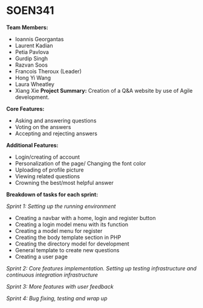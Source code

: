 # SOEN341

**Team Members:**
- Ioannis Georgantas
- Laurent Kadian
- Petia Pavlova
- Gurdip Singh
- Razvan Soos
- Francois Theroux (Leader) 
- Hong Yi Wang
- Laura Wheatley
- Xiang Xie 
**Project Summary:** Creation of a Q&A website by use of Agile development.

**Core Features:**
- Asking and answering questions
- Voting on the answers
- Accepting and rejecting answers

**Additional Features:**
- Login/creating of account
- Personalization of the page/ Changing the font color
- Uploading of profile picture
- Viewing related questions 
- Crowning the best/most helpful answer 

**Breakdown of tasks for each sprint:**

*Sprint 1: Setting up the running environment*
- Creating a navbar with a home, login and register button
- Creating a login model menu with its function
- Creating a model menu for register
- Creating the body template section in PHP
- Creating the directory model for development
- General template to create new questions
- Creating a user page
      
*Sprint 2: Core features implementation. Setting up testing infrastructure and continuous integration infrastructure*

*Sprint 3: More features with user feedback*
  
*Sprint 4: Bug fixing, testing and wrap up*
